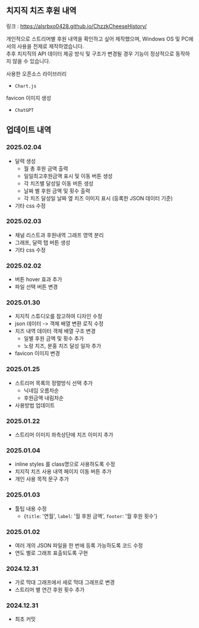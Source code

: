 ## 치지직 치즈 후원 내역
링크 : https://alsrbxo0428.github.io/ChzzkCheeseHistory/

개인적으로 스트리머별 후원 내역을 확인하고 싶어 제작했으며, Windows OS 및 PC에서의 사용을 전제로 제작하였습니다.\
추후 치지직의 API 데이터 제공 방식 및 구조가 변경될 경우 기능이 정상적으로 동작하지 않을 수 있습니다.

사용한 오픈소스 라이브러리
- `Chart.js`

favicon 이미지 생성
- `ChatGPT`

## 업데이트 내역

### 2025.02.04
- 달력 생성
    - 월 총 후원 금액 출력
    - 일일최고후원금액 표시 및 이동 버튼 생성
    - 각 치즈별 달성일 이동 버튼 생성
    - 날짜 별 후원 금액 및 횟수 출력
    - 각 치즈 달성일 날짜 옆 치즈 이미지 표시 (등록한 JSON 데이터 기준)
- 기타 css 수정

### 2025.02.03
- 채널 리스트과 후원내역 그래프 영역 분리
- 그래프, 달력 탭 버튼 생성
- 기타 css 수정

### 2025.02.02
- 버튼 hover 효과 추가
- 파일 선택 버튼 변경

### 2025.01.30
- 치지직 스튜디오를 참고하여 디자인 수정
- json 데이터 -> 객체 배열 변환 로직 수정
- 치즈 내역 데이터 객체 배열 구조 변경
    - 일별 후원 금액 및 횟수 추가
    - 노랑 치즈, 분홍 치즈 달성 일자 추가
- favicon 이미지 변경

### 2025.01.25
- 스트리머 목록의 정렬방식 선택 추가
    - 닉네임 오름차순
    - 후원금액 내림차순
- 사용방법 업데이트

### 2025.01.22
- 스트리머 이미지 좌측상단에 치즈 이미지 추가

### 2025.01.04
- inline styles 를 class명으로 사용하도록 수정
- 치지직 치즈 사용 내역 페이지 이동 버튼 추가
- 개인 사용 목적 문구 추가

### 2025.01.03
- 툴팁 내용 수정
    - {`title`: '연월', `label`: '월 후원 금액', `footer`: '월 후원 횟수'}

### 2025.01.02
- 여러 개의 JSON 파일을 한 번에 등록 가능하도록 코드 수정
- 연도 별로 그래프 표출되도록 구현

### 2024.12.31
- 가로 막대 그래프에서 세로 막대 그래프로 변경
- 스트리머 별 연간 후원 횟수 추가

### 2024.12.31
- 최초 커밋